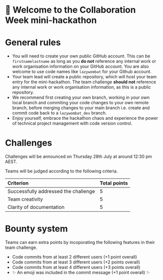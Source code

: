 # 👋 Welcome to the Collaboration Week mini-hackathon  

# General rules  
+ You will need to create your own public GitHub account. This can be `firstnamelastname` as long as you **do not** reference any internal work or work organisation information on your GitHub account. You are also welcome to use code names like `lazywombat` for your Github account.    
+ Your team lead will create a public repository, which will host your team entry for the mini-hackathon. The team challenge **should not** reference any internal work or work organisation information, as this is a public repository.   
+ We recommend first creating your own branch, working in your own local branch and commiting your code changes to your own remote branch, before merging changes to your main branch i.e. create and commit code back to a `lazywombat_dev` branch.  
+ Enjoy yourself, embrace the hackathon chaos and experience the power of technical project management with code version control.   

# Challenges   
Challenges will be announced on Thursday 28th July at around 12:30 pm AEST.   

Teams will be judged according to the following criteria.  

|Criterion | Total points |
|:---------|:-------------|
| Successfully addressed the challenge | 5 | 
| Team creativity | 5 |  
| Clarity of documentation | 5 |

# Bounty system  
Teams can earn extra points by incoporating the following features in their team challenge. 
+ Code commits from at least 2 different users (+1 point overall)  
+ Code commits from at least 3 different users (+2 points overall)   
+ Code commits from at least 4 different users (+3 points overall)     
+ :sparkles: An emoji was included in the commit message (+1 point overall) :sparkles:   
